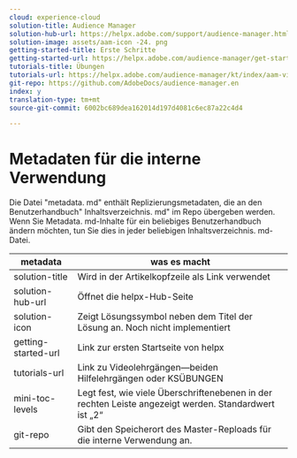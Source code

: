 ```yaml
---
cloud: experience-cloud
solution-title: Audience Manager
solution-hub-url: https://helpx.adobe.com/support/audience-manager.html
solution-image: assets/aam-icon -24. png
getting-started-title: Erste Schritte
getting-started-url: https://helpx.adobe.com/audience-manager/get-started.html
tutorials-title: Übungen
tutorials-url: https://helpx.adobe.com/audience-manager/kt/index/aam-videos.html
git-repo: https://github.com/AdobeDocs/audience-manager.en
index: y
translation-type: tm+mt
source-git-commit: 6002bc689dea162014d197d4081c6ec87a22c4d4

---
```



# Metadaten für die interne Verwendung

Die Datei "metadata. md" enthält Replizierungsmetadaten, die an den Benutzerhandbuch" Inhaltsverzeichnis. md" im Repo übergeben werden. Wenn Sie Metadata. md-Inhalte für ein beliebiges Benutzerhandbuch ändern möchten, tun Sie dies in jeder beliebigen Inhaltsverzeichnis. md-Datei.

| metadata | was es macht |
|--- |--- |
| solution-title | Wird in der Artikelkopfzeile als Link verwendet |
| solution-hub-url | Öffnet die helpx-Hub-Seite |
| solution-icon | Zeigt Lösungssymbol neben dem Titel der Lösung an. Noch nicht implementiert |
| getting-started-url | Link zur ersten Startseite von helpx |
| tutorials-url | Link zu Videolehrgängen—beiden Hilfelehrgängen oder KSÜBUNGEN |
| mini-toc-levels | Legt fest, wie viele Überschriftenebenen in der rechten Leiste angezeigt werden. Standardwert ist „2“ |
| git-repo | Gibt den Speicherort des Master-Reploads für die interne Verwendung an. |
